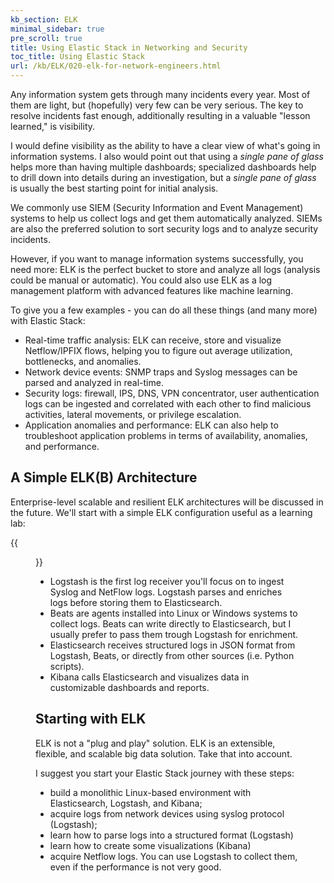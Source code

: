 ```yaml
---
kb_section: ELK
minimal_sidebar: true
pre_scroll: true
title: Using Elastic Stack in Networking and Security
toc_title: Using Elastic Stack
url: /kb/ELK/020-elk-for-network-engineers.html
---
```

Any information system gets through many incidents every year. Most of them are light, but (hopefully) very few can be very serious. The key to resolve incidents fast enough, additionally resulting in a valuable "lesson learned," is visibility.

I would define visibility as the ability to have a clear view of what's going in information systems. I also would point out that using a _single pane of glass_ helps more than having multiple dashboards; specialized dashboards help to drill down into details during an investigation, but a _single pane of glass_ is usually the best starting point for initial analysis.

We commonly use SIEM (Security Information and Event Management) systems to help us collect logs and get them automatically analyzed. SIEMs are also the preferred solution to sort security logs and to analyze security incidents.

However, if you want to manage information systems successfully, you need more: ELK is the perfect bucket to store and analyze all logs (analysis could be manual or automatic). You could also use ELK as a log management platform with advanced features like machine learning.

To give you a few examples - you can do all these things (and many more) with Elastic Stack:

* Real-time traffic analysis: ELK can receive, store and visualize Netflow/IPFIX flows, helping you to figure out average utilization, bottlenecks, and anomalies.
* Network device events: SNMP traps and Syslog messages can be parsed and analyzed in real-time.
* Security logs: firewall, IPS, DNS, VPN concentrator, user authentication logs can be ingested and correlated with each other to find malicious activities, lateral movements, or privilege escalation.
* Application anomalies and performance: ELK can also help to troubleshoot application problems in terms of availability, anomalies, and performance.


## A Simple ELK(B) Architecture

Enterprise-level scalable and resilient ELK architectures will be discussed in the future. We'll start with a simple ELK configuration useful as a learning lab:

{{<figure src="elk-1.png" caption="A simple ELK(B) architecture">}}

- Logstash is the first log receiver you'll focus on to ingest Syslog and NetFlow logs. Logstash parses and enriches logs before storing them to Elasticsearch.
- Beats are agents installed into Linux or Windows systems to collect logs. Beats can write directly to Elasticsearch, but I usually prefer to pass them trough Logstash for enrichment.
- Elasticsearch receives structured logs in JSON format from Logstash, Beats, or directly from other sources (i.e. Python scripts).
- Kibana calls Elasticsearch and visualizes data in customizable dashboards and reports.

## Starting with ELK

ELK is not a "plug and play" solution. ELK is an extensible, flexible, and scalable big data solution. Take that into account.

I suggest you start your Elastic Stack journey with these steps:

- build a monolithic Linux-based environment with Elasticsearch, Logstash, and Kibana;
- acquire logs from network devices using syslog protocol (Logstash);
- learn how to parse logs into a structured format (Logstash)
- learn how to create some visualizations (Kibana)
- acquire Netflow logs. You can use Logstash to collect them, even if the performance is not very good.
